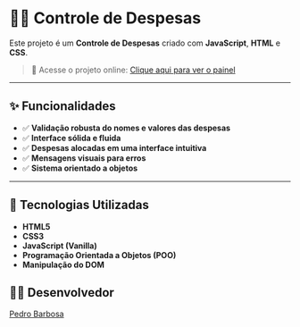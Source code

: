 # 🧑‍💼 Controle de Despesas

Este projeto é um **Controle de Despesas** criado com **JavaScript**, **HTML** e **CSS**.

> 🔗 Acesse o projeto online: [Clique aqui para ver o painel](https://eupedrobarbosa03.github.io/controle-despesas/)

---

## ✨ Funcionalidades

- ✅ **Validação robusta do nomes e valores das despesas**  
- ✅ **Interface sólida e fluida**  
- ✅ **Despesas alocadas em uma interface intuitiva**  
- ✅ **Mensagens visuais para erros**  
- ✅ **Sistema orientado a objetos**

---

## 🧠 Tecnologias Utilizadas

- **HTML5**  
- **CSS3**  
- **JavaScript (Vanilla)**  
- **Programação Orientada a Objetos (POO)**   
- **Manipulação do DOM**

## 👨‍💻 Desenvolvedor

[Pedro Barbosa](https://github.com/eupedrobarbosa03)
